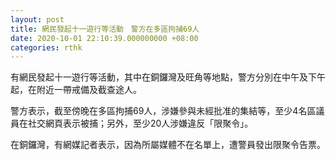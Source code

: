 ```yaml
---
layout: post
title: 網民發起十一遊行等活動　警方在多區拘捕69人
date: 2020-10-01 22:10:39.000000000 +08:00
categories: rthk
---
```


有網民發起十一遊行等活動，其中在銅鑼灣及旺角等地點，警方分別在中午及下午起，在附近一帶戒備及截查途人。

警方表示，截至傍晚在多區拘捕69人，涉嫌參與未經批准的集結等，至少4名區議員在社交網頁表示被捕；另外，至少20人涉嫌違反「限聚令」。

在銅鑼灣，有網媒記者表示，因為所屬媒體不在名單上，遭警員發出限聚令告票。
